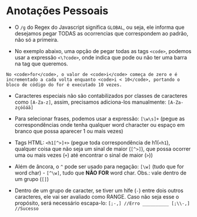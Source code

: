 # Anotações Pessoais

- O `/g` do Regex do Javascript significa `GLOBAL`, ou seja, ele informa que desejamos pegar TODAS as ocorrencias que correspondem ao padrão, não só a primeira.

- No exemplo abaixo, uma opção de pegar todas as tags `<code>`, podemos usar a expressão `<\?code>`, onde indica que pode ou não ter uma barra na tag que queremos.
```
No <code>for</code>, o valor de <code>i</code> começa de zero e é incrementado a cada volta enquanto <code>i < 10</code>, portando o bloco de código do for é executado 10 vezes.
```

- Caracteres especiais não são contabilizados por classes de caracteres como `[A-Za-z]`, assim, precisamos adiciona-los manualmente: `[A-Za-zçóôáã]`

- Para selecionar frases, podemos usar a expressão: `[\w\s]+` (pegue as correspondências onde tenha qualquer word character ou espaço em branco que possa aparecer 1 ou mais vezes)

- Tags HTML: `<h1[^>]+>` (pegue toda correspondência de h1(`<h1`), qualquer coisa que não seja um sinal de maior (`[^>]`), que possa ocorrer uma ou mais vezes (`+`) até encontrar o sinal de maior (`>`))

- Além de âncora, o `^` pode ser usado para negação: `[\w]` (tudo que for word char) - `[^\w]`, tudo que **NÃO FOR** word char. Obs.: vale dentro de um grupo (`[]`)

- Dentro de um grupo de caracter, se tiver um hífe (`-`) entre dois outros caracteres, ele vai ser avaliado como RANGE. Caso não seja esse o propósito, será necessário escapa-lo: `[;-,] //Erro __________ [;\\-,] //Sucesso`
